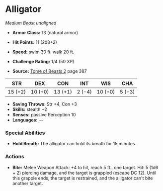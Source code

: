 # Alligator

*Medium* *Beast* *unaligned*

- **Armor Class:** 13 (natural armor)
- **Hit Points:** 11 (2d8+2)
- **Speed:** swim 30 ft. walk 20 ft.

- **Challenge Rating:** 1/4 (50 XP)
- **Source:** [Tome of Beasts 2](https://koboldpress.com/kpstore/product/tome-of-beasts-2-for-5th-edition) page 387

| STR | DEX | CON | INT | WIS | CHA |
| --- | --- | --- | --- | --- | --- |
| 15 (+2) | 10 (+0) | 13 (+1) | 2 (-4) | 10 (+0) | 5 (-3) |

- **Saving Throws**: Str +4, Con +3
- **Skills:** stealth +2
- **Senses:** passive Perception 10
- **Languages:** —

### Special Abilities

- **Hold Breath:** The alligator can hold its breath for 15 minutes.

### Actions

- **Bite:** Melee Weapon Attack: +4 to hit, reach 5 ft., one target. Hit: 5 (1d6 + 2) piercing damage, and the target is grappled (escape DC 12). Until this grapple ends, the target is restrained, and the alligator can't bite another target.


